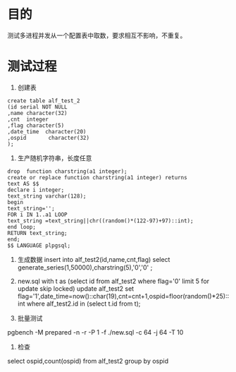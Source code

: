 # 目的
测试多进程并发从一个配置表中取数，要求相互不影响，不重复。
# 测试过程

1. 创建表

  ```
create table alf_test_2
(id serial NOT NULL
,name character(32)
,cnt  integer
,flag character(5)
,date_time  character(20)
,ospid       character(32)
);
  ```

1. 生产随机字符串，长度任意

  ```
drop  function charstring(a1 integer);
create or replace function charstring(a1 integer) returns   
text AS $$  
declare i integer; 
  text_string varchar(128);
begin 
  text_string='';
  FOR i IN 1..a1 LOOP
  text_string =text_string||chr((random()*(122-97)+97)::int);
  end loop;  
  RETURN text_string;
end;  
$$ LANGUAGE plpgsql;  
   ```
1. 生成数据
insert into alf_test2(id,name,cnt,flag) 
select generate_series(1,50000),charstring(5),'0','0' ;



1. new.sql
with t as (select id from alf_test2 where flag='0' limit 5  for update skip locked) update alf_test2 set flag='1',date_time=now()::char(19),cnt=cnt+1,ospid=floor(random()*25)::int where alf_test2.id in (select t.id from t);

1. 批量测试

pgbench -M prepared -n -r -P 1 -f ./new.sql -c 64 -j 64 -T 10

1. 检查

select ospid,count(ospid) from alf_test2 group by ospid